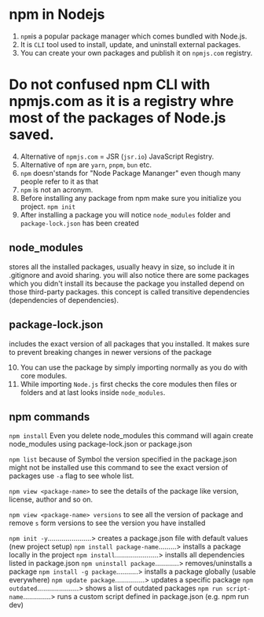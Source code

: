 # npm in Nodejs

1. `npm`is a popular package manager which comes bundled with Node.js.
2. It is `CLI` tool used to install, update, and uninstall external packages.
3. You can create your own packages and publish it on `npmjs.com` registry.

# Do not confused npm CLI with npmjs.com as it is a registry whre most of the packages of Node.js saved.

4. Alternative of `npmjs.com` = JSR (`jsr.io`) JavaScript Registry.
5. Alternative of `npm` are `yarn`, `pnpm`, `bun` etc.
6. `npm` doesn'stands for "Node Package Mananger" even though many people refer to it as that
7. `npm` is not an acronym.
8. Before installing any package from npm make sure you initialize you project. `npm init`
9. After installing a package you will notice `node_modules` folder and `package-lock.json` has been created

## node_modules

stores all the installed packages, usually heavy in size, so include it in .gitignore and avoid sharing.
you will also notice there are some packages which you didn't install its because the package you installed
depend on those third-party packages.
this concept is called transitive dependencies (dependencies of dependencies).

## package-lock.json

includes the exact version of all packages that you installed. It makes sure to prevent breaking
changes in newer versions of the package

10. You can use the package by simply importing normally as you do with core modules.
11. While importing `Node.js` first checks the core modules then files or folders and at last looks inside `node_modules`.

## npm commands

`npm install`
Even you delete node_modules this command will again create node_modules using package-lock.json or package.json

`npm list`
because of Symbol the version specified in the package.json might not be installed
use this command to see the exact version of packages
use `-a` flag to see whole list.

`npm view <package-name>`
to see the details of the package like version, license, author and so on.

`npm view <package-name> versions`
to see all the version of package and remove `s` form versions to see the version you have installed

<!-- ! List of important commands -->

`npm init -y`......................> creates a package.json file with default values (new project setup)
`npm install package-name`.........> installs a package locally in the project
`npm install`......................> installs all dependencies listed in package.json
`npm uninstall package`............> removes/uninstalls a package
`npm install -g package`...........> installs a package globally (usable everywhere)
`npm update package`...............> updates a specific package
`npm outdated`.....................> shows a list of outdated packages
`npm run script-name`..............> runs a custom script defined in package.json (e.g. npm run dev)
